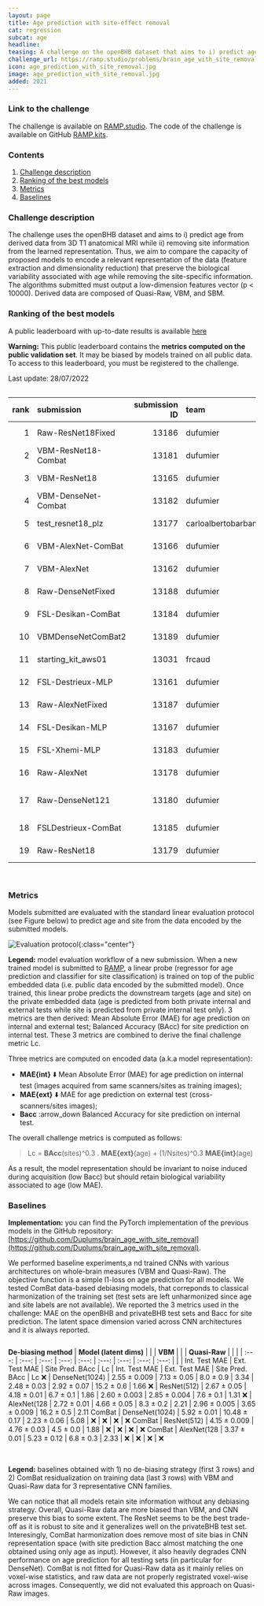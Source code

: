 ```yaml
---
layout: page
title: Age prediction with site-effect removal
cat: regression
subcat: age
headline: 
teasing: A challenge on the openBHB dataset that aims to i) predict age from derived 3D T1w anatomical MRI data while ii) removing site/scanner information from the learned representation.
challenge_url: https://ramp.studio/problems/brain_age_with_site_removal
icon: age_prediction_with_site_removal.jpg
image: age_prediction_with_site_removal.jpg
added: 2021
---
```


### Link to the challenge

The challenge is available on [RAMP.studio](https://ramp.studio/problems/brain_age_with_site_removal).
The code of the challenge is available on GitHub [RAMP.kits](https://github.com/ramp-kits/brain_age_with_site_removal).

### Contents

1. [Challenge description](#challenge-description)
2. [Ranking of the best models](#ranking-of-the-best-models)
3. [Metrics](#metrics)
4. [Baselines](#baselines)


### Challenge description

The challenge uses the openBHB dataset and aims to i) predict age from derived
data from 3D T1 anatomical MRI while ii) removing site information from the
learned representation. Thus, we aim to compare the capacity of proposed
models to encode a relevant representation of the data (feature extraction
and dimensionality reduction) that preserve the biological variability
associated with age while removing the site-specific information. The
algorithms submitted must output a low-dimension features vector (p < 10000).
Derived data are composed of Quasi-Raw, VBM, and SBM.


### Ranking of the best models

A public leaderboard with up-to-date results is available
[here](https://ramp.studio/events/brain_age_with_site_removal_open_2022/leaderboard)

**Warning:** This public leaderboard contains the **metrics computed on the public validation set**.
It may be biased by models trained on all public data. To access to this
leaderboard, you must be registered to the challenge.

Last update: 28/07/2022

<div style="overflow-x:scroll" markdown="1">

|   rank | submission          |   submission ID | team                | private challenge_metric   | private mae_age     | private rmse_age       | private bacc_site   | private ext_mae_age   |   train time [s] |   validation time [s] |   test time [s] |
|-------:|:--------------------|----------------:|:--------------------|:---------------------------|:--------------------|:-----------------------|:--------------------|:----------------------|-----------------:|----------------------:|----------------:|
|      1 | Raw-ResNet18Fixed   |           13186 | dufumier            | 0.257 &#177; 0.003         | 2.605 &#177; 0.003  | 3.784 &#177; 0.009     | 0.076 &#177; 0.001  | 2.849 &#177; 0.004    |         5277.2   |              5382.19  |        1934.13  |
|      2 | VBM-ResNet18-Combat |           13181 | dufumier            | 0.278 &#177; 0.001         | 4.152 &#177; 0.010  | 5.661 &#177; 0.001     | 0.045 &#177; 0.000  | 4.765 &#177; 0.026    |         4159.28  |              2460.55  |        1355.03  |
|      3 | VBM-ResNet18        |           13165 | dufumier            | 0.323 &#177; 0.005         | 2.672 &#177; 0.005  | 3.782 &#177; 0.006     | 0.067 &#177; 0.001  | 4.182 &#177; 0.013    |         4526.6   |              2903.9   |        1512.07  |
|      4 | VBM-DenseNet-Combat |           13182 | dufumier            | 0.326 &#177; 0.005         | 5.924 &#177; 0.016  | 8.285 &#177; 0.024     | 0.022 &#177; 0.001  | 10.479 &#177; 0.175   |         5299.13  |              2730.91  |        1373.32  |
|      5 | test_resnet18_plz   |           13177 | carloalbertobarbano | 0.348 &#177; 0.009         | 7.153 &#177; 0.024  | 9.931 &#177; 0.017     | 0.026 &#177; 0.001  | 8.997 &#177; 0.094    |         3629.25  |              2428.9   |        1408.31  |
|      6 | VBM-AlexNet-ComBat  |           13166 | dufumier            | 0.407 &#177; 0.008         | 3.371 &#177; 0.013  | 4.757 &#177; 0.017     | 0.068 &#177; 0.003  | 5.226 &#177; 0.123    |         3232.82  |              2651.88  |        1412.39  |
|      7 | VBM-AlexNet         |           13162 | dufumier            | 0.427 &#177; 0.009         | 2.721 &#177; 0.014  | 3.938 &#177; 0.034     | 0.083 &#177; 0.002  | 4.664 &#177; 0.051    |         3303.52  |              2638.55  |        1460.07  |
|      8 | Raw-DenseNetFixed   |           13188 | dufumier            | 0.480 &#177; 0.026         | 2.480 &#177; 0.028  | 3.555 &#177; 0.015     | 0.152 &#177; 0.006  | 2.917 &#177; 0.069    |        23515     |             27156.4   |       10750     |
|      9 | FSL-Desikan-ComBat  |           13184 | dufumier            | 0.513 &#177; 0.007         | 4.609 &#177; 0.032  | 6.970 &#177; 0.032     | 0.083 &#177; 0.003  | 5.304 &#177; 0.243    |          858.845 |               175.855 |         174.825 |
|     10 | VBMDenseNetComBat2  |           13189 | dufumier            | 0.561 &#177; 0.002         | 3.143 &#177; 0.018  | 4.499 &#177; 0.021     | 0.091 &#177; 0.001  | 5.652 &#177; 0.076    |         6327.54  |              3214.8   |        1634.09  |
|     11 | starting_kit_aws01  |           13031 | frcaud              | 0.612 &#177; 0.066         | 2.549 &#177; 0.009  | 3.632 &#177; 0.010     | 0.080 &#177; 0.009  | 7.132 &#177; 0.050    |         6084.69  |              3149.87  |        1548.43  |
|     12 | FSL-Destrieux-MLP   |           13161 | dufumier            | 0.622 &#177; 0.024         | 3.118 &#177; 0.005  | 4.675 &#177; 0.008     | 0.128 &#177; 0.005  | 4.476 &#177; 0.017    |          867.162 |               162.107 |         166.278 |
|     13 | Raw-AlexNetFixed    |           13187 | dufumier            | 0.637 &#177; 0.019         | 2.966 &#177; 0.005  | 4.219 &#177; 0.010     | 0.162 &#177; 0.005  | 3.653 &#177; 0.010    |         4477.48  |              5631.27  |        2248.19  |
|     14 | FSL-Desikan-MLP     |           13167 | dufumier            | 0.690 &#177; 0.021         | 3.370 &#177; 0.003  | 5.266 &#177; 0.006     | 0.112 &#177; 0.005  | 5.704 &#177; 0.092    |          955.707 |               189.201 |         192.269 |
|     15 | FSL-Xhemi-MLP       |           13183 | dufumier            | 0.755 &#177; 0.056         | 3.486 &#177; 0.010  | 5.225 &#177; 0.019     | 0.144 &#177; 0.011  | 4.849 &#177; 0.025    |         3308.46  |              1450.24  |        1417.52  |
|     16 | Raw-AlexNet         |           13178 | dufumier            | 0.771 &#177; 0.072         | 25.781 &#177; 4.621 | 201.736 &#177; 64.595  | 0.030 &#177; 0.000  | 12.105 &#177; 0.194   |        21039.4   |             26687.6   |       10584.8   |
|     17 | Raw-DenseNet121     |           13180 | dufumier            | 1.067 &#177; 0.109         | 49.928 &#177; 8.501 | 477.521 &#177; 137.401 | 0.016 &#177; 0.000  | 18.346 &#177; 1.543   |        22371.9   |             26164.5   |       10033.8   |
|     18 | FSLDestrieux-ComBat |           13185 | dufumier            | 1.177 &#177; 0.091         | 4.565 &#177; 0.108  | 6.415 &#177; 0.116     | 0.169 &#177; 0.020  | 6.547 &#177; 0.409    |          731.527 |               155.31  |         155.983 |
|     19 | Raw-ResNet18        |           13179 | dufumier            | 1.400 &#177; 0.063         | 73.693 &#177; 3.555 | 735.751 &#177; 43.062  | 0.016 &#177; 0.000  | 15.891 &#177; 0.529   |        20976.5   |             26187.9   |       10497     |

</div><br/>


### Metrics

Models submitted are evaluated with the standard linear evaluation protocol
(see Figure below) to predict age and site from the data encoded by the
submitted models.


![Evaluation protocol]({{site.url}}{{site.baseurl}}/images/resources/model-evaluation-workflow.jpg){:class="center"}

**Legend:** model evaluation workflow of a new submission. When a new trained
model is submitted to [RAMP](https://ramp.studio/problems/brain_age_with_site_removal),
a linear probe (regressor for age prediction and classifier for site
classification) is trained on top of the public embedded data (i.e. public
data encoded by the submitted model). Once trained, this linear probe predicts
the downstream targets (age and site) on the private embedded data (age is
predicted from both private internal and external tests while site is
predicted from private internal test only). 3 metrics are then derived: Mean
Absolute Error (MAE) for age prediction on internal and external test; Balanced
Accuracy (BAcc) for site prediction on internal test.  These 3 metrics are
combined to derive the final challenge metric Lc.

Three metrics are computed on encoded data (a.k.a model representation):

- **MAE{int}** :arrow_down: Mean Absolute Error (MAE) for age prediction on
  internal test (images acquired from same scanners/sites as training images);
- **MAE{ext}** :arrow_down: MAE for age prediction on external test
  (cross-scanners/sites images);
- **Bacc** :arrow_down Balanced Accuracy for site prediction on internal test.

The overall challenge metrics is computed as follows:


> Lc = **BAcc**(sites)^0.3 . **MAE{ext}**(age) + (1/Nsites)^0.3  **MAE{int}**(age)

As a result, the model representation should be invariant to noise induced
during acquisition (low Bacc) but should retain biological variability
associated to age (low MAE).


### Baselines

**Implementation:** you can find the PyTorch implementation of the previous
models in the GitHub repository:
[https://github.com/Duplums/brain_age_with_site_removal](https://github.com/Duplums/brain_age_with_site_removal).
        
We performed baseline experiments,a nd trained CNNs with various architectures
on whole-brain measures (VBM and Quasi-Raw). The objective function is a
simple l1-loss on age prediction for all models. 
We tested ComBat data-based debiasing models, that correponds to classical
harmonization of the training set (test sets are left unharmonized since
age and site labels are not available). We reported the 3 metrics used in
the challenge: MAE on the openBHB and privateBHB test sets and Bacc for
site prediction. The latent space dimension varied across CNN architectures
and it is always reported.

<div style="overflow-x:scroll" markdown="1">

**De-biasing method** | **Model (latent dims)**  | | | **VBM** | | | **Quasi-Raw** | | |
| :---: | :---: | :---: | :---: | :---: | :---: | :---: |  :---: |  :---: |
| | Int. Test MAE | Ext. Test MAE | Site Pred. BAcc | Lc | Int. Test MAE | Ext. Test MAE | Site Pred. BAcc | Lc
❌ | DenseNet(1024) | 2.55 ± 0.009  | 7.13 ± 0.05 | 8.0 ± 0.9 | 3.34 | 2.48 ± 0.03 | 2.92 ± 0.07 | 15.2 ± 0.6 | 1.66
❌ | ResNet(512) | 2.67 ± 0.05 | 4.18 ± 0.01 | 6.7 ± 0.1 | 1.86 | 2.60 ± 0.003 | 2.85 ± 0.004 | 7.6 ± 0.1 | 1.31
❌ | AlexNet(128 | 2.72 ± 0.01 | 4.66 ± 0.05 | 8.3 ± 0.2 | 2.21 | 2.96 ± 0.005 | 3.65 ± 0.009 | 16.2 ± 0.5 | 2.11
ComBat | DenseNet(1024) | 5.92 ± 0.01 | 10.48 ± 0.17 | 2.23 ± 0.06 | 5.08 | ❌ | ❌ | ❌ | ❌
ComBat | ResNet(512) | 4.15 ± 0.009 | 4.76 ± 0.03 | 4.5 ± 0.0 | 1.88  | ❌ | ❌ | ❌ | ❌
ComBat | AlexNet(128 | 3.37 ± 0.01 | 5.23 ± 0.12 | 6.8 ± 0.3 | 2.33 | ❌ | ❌ | ❌ | ❌

</div><br/>


**Legend:** baselines obtained with 1) no de-biasing strategy (first 3 rows) and
2) ComBat residualization on training data (last 3 rows) with VBM and Quasi-Raw
data for 3 representative CNN families.

We can notice that all models retain site information without any debiasing
strategy. Overall, Quasi-Raw data are more biased than VBM, and CNN preserve
this bias to some extent. The ResNet seems to be the best trade-off as it
is robust to site and it generalizes well on the privateBHB test set.
Interesingly, ComBat harmonization does remove most of site bias in CNN
representation space (with site prediction Bacc almost matching the one
obtained using only age as input). However, it also heavily degrades CNN
performance on age prediction for all testing sets (in particular for DenseNet).
ComBat is not fitted for Quasi-Raw data as it mainly relies on voxel-wise
statistics, and raw data are not properly registrated voxel-wise across images.
Consequently, we did not evaluated this approach on Quasi-Raw images.

